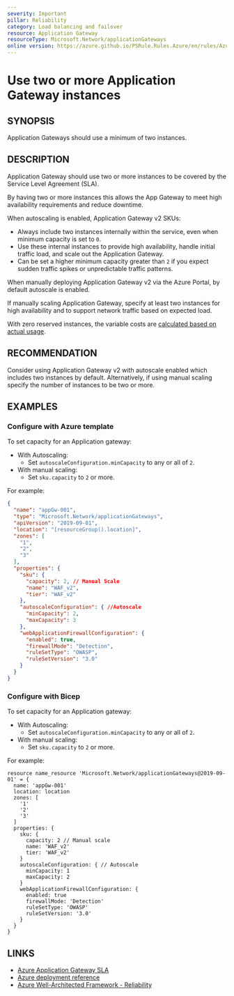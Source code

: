 ```yaml
---
severity: Important
pillar: Reliability
category: Load balancing and failover
resource: Application Gateway
resourceType: Microsoft.Network/applicationGateways
online version: https://azure.github.io/PSRule.Rules.Azure/en/rules/Azure.AppGw.MinInstance/
---
```


# Use two or more Application Gateway instances

## SYNOPSIS

Application Gateways should use a minimum of two instances.

## DESCRIPTION

Application Gateway should use two or more instances to be covered by the Service Level Agreement (SLA).

By having two or more instances this allows the App Gateway to meet high availability requirements and reduce downtime.

When autoscaling is enabled, Application Gateway v2 SKUs:

- Always include two instances internally within the service, even when minimum capacity is set to `0`.
- Use these internal instances to provide high availability, handle initial traffic load, and scale out the Application Gateway.
- Can be set a higher minimum capacity greater than `2` if you expect sudden traffic spikes or unpredictable traffic patterns.

When manually deploying Application Gateway v2 via the Azure Portal, by default autoscale is enabled.

If manually scaling Application Gateway, specify at least two instances for high availability and to support network
traffic based on expected load.

With zero reserved instances, the variable costs are [calculated based on actual usage](https://learn.microsoft.com/en-us/azure/application-gateway/understanding-pricing#example-3-b--waf_v2-instance-with-autoscaling-with-0-min-instance-count).

## RECOMMENDATION

Consider using Application Gateway v2 with autoscale enabled which includes two instances by default.
Alternatively, if using manual scaling specify the number of instances to be two or more.


## EXAMPLES

### Configure with Azure template

To set capacity for an Application gateway:

- With Autoscaling:
  - Set `autoscaleConfiguration.minCapacity` to any or all of `2`.
- With manual scaling:
  - Set `sku.capacity` to `2` or more.

For example:

```json
{
  "name": "appGw-001",
  "type": "Microsoft.Network/applicationGateways",
  "apiVersion": "2019-09-01",
  "location": "[resourceGroup().location]",
  "zones": [
    "1",
    "2",
    "3"
  ],
  "properties": {
    "sku": {
      "capacity": 2, // Manual Scale
      "name": "WAF_v2",
      "tier": "WAF_v2"
    },
    "autoscaleConfiguration": { //Autoscale
      "minCapacity": 2,
      "maxCapacity": 3
    },
    "webApplicationFirewallConfiguration": {
      "enabled": true,
      "firewallMode": "Detection",
      "ruleSetType": "OWASP",
      "ruleSetVersion": "3.0"
    }
  }
}

```

### Configure with Bicep

To set capacity for an Application gateway:

- With Autoscaling:
  - Set `autoscaleConfiguration.minCapacity` to any or all of `2`.
- With manual scaling:
  - Set `sku.capacity` to `2` or more.

For example:

```bicep
resource name_resource 'Microsoft.Network/applicationGateways@2019-09-01' = {
  name: 'appGw-001'
  location: location
  zones: [
    '1'
    '2'
    '3'
  ]
  properties: {
    sku: {
      capacity: 2 // Manual scale
      name: 'WAF_v2'
      tier: 'WAF_v2'
    }
    autoscaleConfiguration: { // Autoscale
      minCapacity: 1
      maxCapacity: 2
    }
    webApplicationFirewallConfiguration: {
      enabled: true
      firewallMode: 'Detection'
      ruleSetType: 'OWASP'
      ruleSetVersion: '3.0'
    }
  }
}
```

## LINKS

- [Azure Application Gateway SLA](https://azure.microsoft.com/support/legal/sla/application-gateway/)
- [Azure deployment reference](https://learn.microsoft.com/azure/templates/microsoft.network/applicationgateways?pivots=deployment-language-bicep)
- [Azure Well-Architected Framework - Reliability](https://learn.microsoft.com/azure/architecture/framework/resiliency/)
